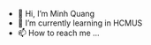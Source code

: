 - 👋 Hi, I’m Minh Quang
- 🌱 I’m currently learning in HCMUS
- 📫 How to reach me ...

<!---
MQuang1704/MQuang1704 is a ✨ special ✨ repository because its `README.md` (this file) appears on your GitHub profile.
You can click the Preview link to take a look at your changes.
--->
